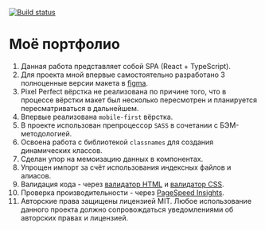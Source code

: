 [![Build status](https://ci.appveyor.com/api/projects/status/k92tjfjdjwb94lyx?svg=true)](https://ci.appveyor.com/project/Professor-Severus-Snape/portfolio)

# Моё портфолио

1. Данная работа представляет собой SPA (React + TypeScript).
2. Для проекта мной впервые самостоятельно разработано 3 полноценные версии макета в [figma](https://www.figma.com/design/YWzMxERKSJ9GjuQZRW4Oib/MyPortfolio?node-id=0-1&t=d9ggPDQuTgQRejrL-1).
3. Pixel Perfect вёрстка не реализована по причине того, что в процессе вёрстки макет был несколько пересмотрен и планируется пересматриваться в дальнейшем.
4. Впервые реализована `mobile-first` вёрстка.
5. В проекте использован препроцессор `SASS` в сочетании с БЭМ-методологией.
6. Освоена работа с библиотекой `classnames` для создания динамических классов.
7. Сделан упор на мемоизацию данных в компонентах.
8. Упрощен импорт за счёт использования индексных файлов и алиасов.
9. Валидация кода - через [валидатор HTML](https://validator.w3.org/) и [валидатор CSS](https://jigsaw.w3.org/css-validator/).
10. Проверка производительности - через [PageSpeed Insights](https://pagespeed.web.dev/).
11. Авторские права защищены лицензией MIT. Любое использование данного проекта должно сопровождаться уведомлениями об авторских правах и лицензией.
